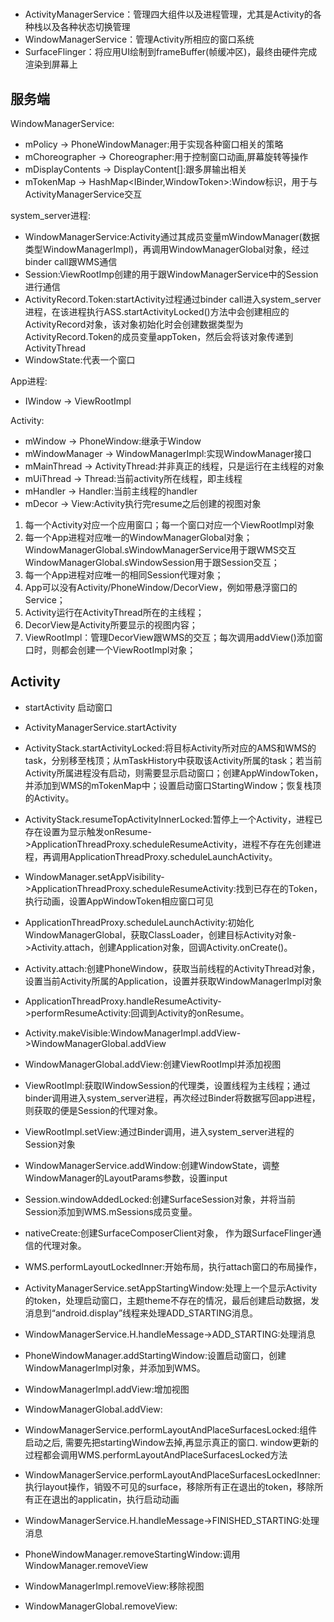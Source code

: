 # 

- ActivityManagerService：管理四大组件以及进程管理，尤其是Activity的各种栈以及各种状态切换管理
- WindowManagerService：管理Activity所相应的窗口系统
- SurfaceFlinger：将应用UI绘制到frameBuffer(帧缓冲区)，最终由硬件完成渲染到屏幕上

## 服务端
WindowManagerService:
- mPolicy -> PhoneWindowManager:用于实现各种窗口相关的策略
- mChoreographer -> Choreographer:用于控制窗口动画,屏幕旋转等操作
- mDisplayContents -> DisplayContent[]:跟多屏输出相关
- mTokenMap -> HashMap<IBinder,WindowToken>:Window标识，用于与ActivityManagerService交互

system_server进程:
- WindowManagerService:Activity通过其成员变量mWindowManager(数据类型WindowManagerImpl)，再调用WindowManagerGlobal对象，经过binder call跟WMS通信
- Session:ViewRootImp创建的用于跟WindowManagerService中的Session进行通信
- ActivityRecord.Token:startActivity过程通过binder call进入system_server进程，在该进程执行ASS.startActivityLocked()方法中会创建相应的ActivityRecord对象，该对象初始化时会创建数据类型为ActivityRecord.Token的成员变量appToken，然后会将该对象传递到ActivityThread
- WindowState:代表一个窗口

App进程:
- IWindow -> ViewRootImpl

Activity:
- mWindow -> PhoneWindow:继承于Window
- mWindowManager -> WindowManagerImpl:实现WindowManager接口
- mMainThread -> ActivityThread:并非真正的线程，只是运行在主线程的对象
- mUiThread -> Thread:当前activity所在线程，即主线程
- mHandler -> Handler:当前主线程的handler
- mDecor -> View:Activity执行完resume之后创建的视图对象

1. 每一个Activity对应一个应用窗口；每一个窗口对应一个ViewRootImpl对象
2. 每一个App进程对应唯一的WindowManagerGlobal对象；
    WindowManagerGlobal.sWindowManagerService用于跟WMS交互
    WindowManagerGlobal.sWindowSession用于跟Session交互；
3. 每一个App进程对应唯一的相同Session代理对象；
4. App可以没有Activity/PhoneWindow/DecorView，例如带悬浮窗口的Service；
5. Activity运行在ActivityThread所在的主线程；
6. DecorView是Activity所要显示的视图内容；
7. ViewRootImpl：管理DecorView跟WMS的交互；每次调用addView()添加窗口时，则都会创建一个ViewRootImpl对象；


## Activity
- startActivity
启动窗口
- ActivityManagerService.startActivity
- ActivityStack.startActivityLocked:将目标Activity所对应的AMS和WMS的task，分别移至栈顶；从mTaskHistory中获取该Activity所属的task；若当前Activity所属进程没有启动，则需要显示启动窗口；创建AppWindowToken，并添加到WMS的mTokenMap中；设置启动窗口StartingWindow；恢复栈顶的Activity。
- ActivityStack.resumeTopActivityInnerLocked:暂停上一个Activity，进程已存在设置为显示触发onResume->ApplicationThreadProxy.scheduleResumeActivity，进程不存在先创建进程，再调用ApplicationThreadProxy.scheduleLaunchActivity。
- WindowManager.setAppVisibility->ApplicationThreadProxy.scheduleResumeActivity:找到已存在的Token，执行动画，设置AppWindowToken相应窗口可见
- ApplicationThreadProxy.scheduleLaunchActivity:初始化WindowManagerGlobal，获取ClassLoader，创建目标Activity对象->Activity.attach，创建Application对象，回调Activity.onCreate()。
- Activity.attach:创建PhoneWindow，获取当前线程的ActivityThread对象，设置当前Activity所属的Application，设置并获取WindowManagerImpl对象
- ApplicationThreadProxy.handleResumeActivity->performResumeActivity:回调到Activity的onResume。
- Activity.makeVisible:WindowManagerImpl.addView->WindowManagerGlobal.addView
- WindowManagerGlobal.addView:创建ViewRootImpl并添加视图
- ViewRootImpl:获取IWindowSession的代理类，设置线程为主线程；通过binder调用进入system_server进程，再次经过Binder将数据写回app进程，则获取的便是Session的代理对象。
- ViewRootImpl.setView:通过Binder调用，进入system_server进程的Session对象
- WindowManagerService.addWindow:创建WindowState，调整WindowManager的LayoutParams参数，设置input
- Session.windowAddedLocked:创建SurfaceSession对象，并将当前Session添加到WMS.mSessions成员变量。
- nativeCreate:创建SurfaceComposerClient对象， 作为跟SurfaceFlinger通信的代理对象。
- WMS.performLayoutLockedInner:开始布局，执行attach窗口的布局操作，



- ActivityManagerService.setAppStartingWindow:处理上一个显示Activity的token，处理启动窗口，主题theme不存在的情况，最后创建启动数据，发消息到“android.display”线程来处理ADD_STARTING消息。
- WindowManagerService.H.handleMessage->ADD_STARTING:处理消息
- PhoneWindowManager.addStartingWindow:设置启动窗口，创建WindowManagerImpl对象，并添加到WMS。
- WindowManagerImpl.addView:增加视图
- WindowManagerGlobal.addView:
- WindowManagerService.performLayoutAndPlaceSurfacesLocked:组件启动之后, 需要先把startingWindow去掉,再显示真正的窗口. window更新的过程都会调用WMS.performLayoutAndPlaceSurfacesLocked方法
- WindowManagerService.performLayoutAndPlaceSurfacesLockedInner:执行layout操作，销毁不可见的surface，移除所有正在退出的token，移除所有正在退出的applicatin，执行启动动画
- WindowManagerService.H.handleMessage->FINISHED_STARTING:处理消息
- PhoneWindowManager.removeStartingWindow:调用WindowManager.removeView
- WindowManagerImpl.removeView:移除视图
- WindowManagerGlobal.removeView:







